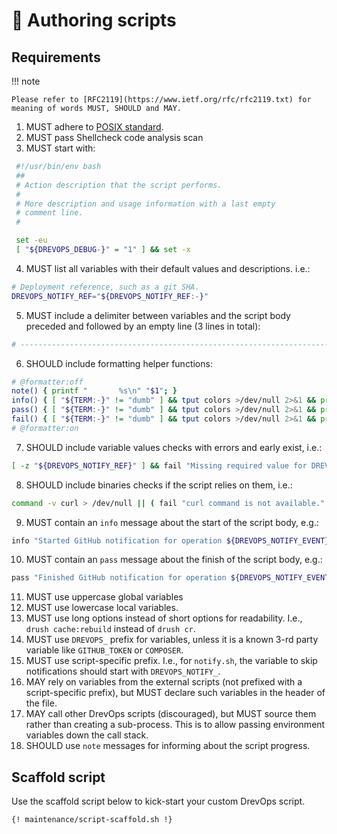 # 📜 Authoring scripts

## Requirements

!!! note

    Please refer to [RFC2119](https://www.ietf.org/rfc/rfc2119.txt) for meaning of words MUST, SHOULD and MAY.

1. MUST adhere to [POSIX standard](https://en.wikipedia.org/wiki/POSIX).
2. MUST pass Shellcheck code analysis scan
3. MUST start with:
```bash
 #!/usr/bin/env bash
 ##
 # Action description that the script performs.
 #
 # More description and usage information with a last empty
 # comment line.
 #

 set -eu
 [ "${DREVOPS_DEBUG-}" = "1" ] && set -x
```
4. MUST list all variables with their default values and descriptions. i.e.:
```bash
# Deployment reference, such as a git SHA.
DREVOPS_NOTIFY_REF="${DREVOPS_NOTIFY_REF:-}"
```
5. MUST include a delimiter between variables and the script body preceded and
   followed by an empty line (3 lines in total):
```bash
# ------------------------------------------------------------------------------
```
6. SHOULD include formatting helper functions:
```bash
# @formatter:off
note() { printf "       %s\n" "$1"; }
info() { [ "${TERM:-}" != "dumb" ] && tput colors >/dev/null 2>&1 && printf "\033[34m[INFO] %s\033[0m\n" "$1" || printf "[INFO] %s\n" "$1"; }
pass() { [ "${TERM:-}" != "dumb" ] && tput colors >/dev/null 2>&1 && printf "\033[32m[ OK ] %s\033[0m\n" "$1" || printf "[ OK ] %s\n" "$1"; }
fail() { [ "${TERM:-}" != "dumb" ] && tput colors >/dev/null 2>&1 && printf "\033[31m[FAIL] %s\033[0m\n" "$1" || printf "[FAIL] %s\n" "$1"; }
# @formatter:on
```
7. SHOULD include variable values checks with errors and early exist, i.e.:
```bash
[ -z "${DREVOPS_NOTIFY_REF}" ] && fail "Missing required value for DREVOPS_NOTIFY_REF" && exit 1
```
8. SHOULD include binaries checks if the script relies on them, i.e.:
```bash
command -v curl > /dev/null || ( fail "curl command is not available." && exit 1 )
```
9. MUST contain an `info` message about the start of the script body, e.g.:
```bash
info "Started GitHub notification for operation ${DREVOPS_NOTIFY_EVENT}"
```
10. MUST contain an `pass` message about the finish of the script body, e.g.:
```bash
pass "Finished GitHub notification for operation ${DREVOPS_NOTIFY_EVENT}"
```
11. MUST use uppercase global variables
12. MUST use lowercase local variables.
13. MUST use long options instead of short options for readability. I.e., `drush cache:rebuild` instead of `drush cr`.
14. MUST use `DREVOPS_` prefix for variables, unless it is a known 3-rd party
    variable like `GITHUB_TOKEN` or `COMPOSER`.
15. MUST use script-specific prefix. I.e., for `notify.sh`, the variable to skip
    notifications should start with `DREVOPS_NOTIFY_`.
16. MAY rely on variables from the external scripts (not prefixed with a
    script-specific prefix), but MUST declare such variables in the header of
    the file.
17. MAY call other DrevOps scripts (discouraged), but MUST source them rather
    than creating a sub-process. This is to allow passing environment variables
    down the call stack.
18. SHOULD use `note` messages for informing about the script progress.

## Scaffold script

Use the scaffold script below to kick-start your custom DrevOps script.

```bash
{! maintenance/script-scaffold.sh !}
```
